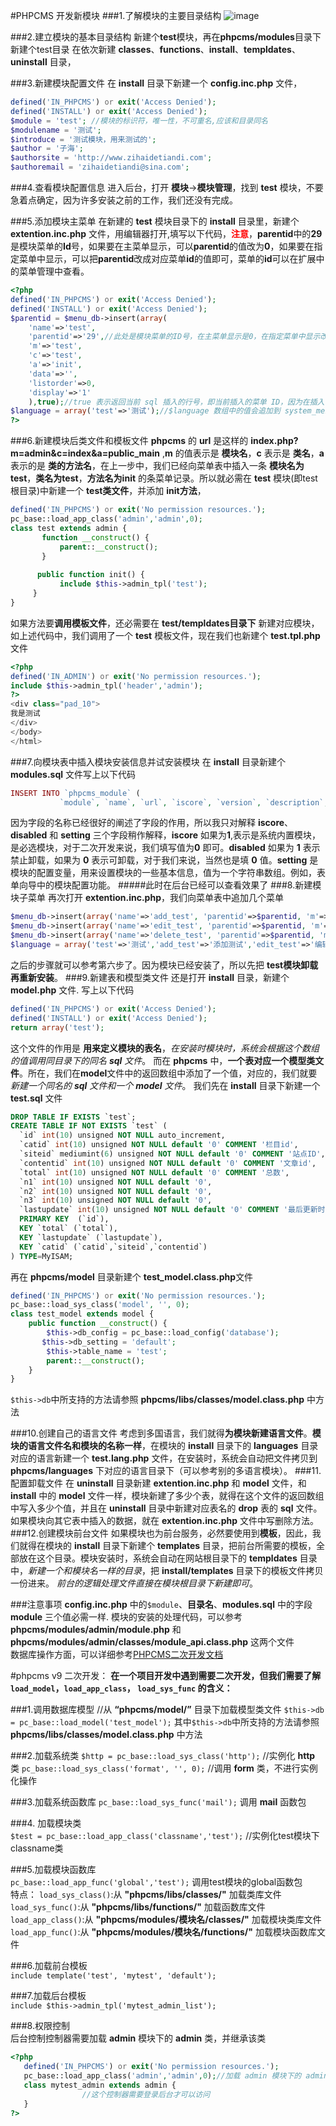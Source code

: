 #PHPCMS 开发新模块
###1.了解模块的主要目录结构
![image](https://github.com/EchoYoungDee/Notebook/blob/master/images/phpcmsmulu.png)

###2.建立模块的基本目录结构
新建个**test**模块，再在**phpcms/modules**目录下新建个test目录
在依次新建 **classes**、**functions**、**install**、**templdates**、**uninstall** 目录，

###3.新建模块配置文件
在 **install** 目录下新建一个 **config.inc.php** 文件，
```php
defined('IN_PHPCMS') or exit('Access Denied');
defined('INSTALL') or exit('Access Denied');
$module = 'test'; //模块的标识符，唯一性，不可重名,应该和目录同名
$modulename = '测试';
$introduce = '测试模块，用来测试的';
$author = '子海';
$authorsite = 'http://www.zihaidetiandi.com';
$authoremail = 'zihaidetiandi@sina.com';
```


###4.查看模块配置信息
进入后台，打开 **模块**->**模块管理**，找到 **test** 模块，不要急着点确定，因为许多安装之前的工作，我们还没有完成。

###5.添加模块主菜单
在新建的 **test** 模块目录下的 **install** 目录里，新建个 **extention.inc.php** 文件，用编辑器打开,填写以下代码，<b style="color:red;">注意</b>，**parentid**中的**29**是模块菜单的**Id**号，如果要在主菜单显示，可以**parentid**的值改为**0**，如果要在指定菜单中显示，可以把**parentid**改成对应菜单**id**的值即可，菜单的**id**可以在扩展中的菜单管理中查看。
```php
<?php
defined('IN_PHPCMS') or exit('Access Denied');
defined('INSTALL') or exit('Access Denied');
$parentid = $menu_db->insert(array(
	'name'=>'test',
    'parentid'=>'29',//此处是模块菜单的ID号，在主菜单显示是0，在指定菜单中显示改成对应菜单ID即可，默认29，菜单的ID可以在扩展中的菜单管理中查看
    'm'=>'test',
    'c'=>'test',
    'a'=>'init',
    'data'=>'',
    'listorder'=>0,
    'display'=>'1'
	),true);//true 表示返回当前 sql 插入的行号，即当前插入的菜单 ID，因为在插入子菜单时要用到。
$language = array('test'=>'测试');//$language 数组中的值会追加到 system_menu.lang.php 的 $LANG 变量中
?>
```
###6.新建模块后类文件和模板文件
**phpcms** 的 **url** 是这样的 **index.php?m=admin&c=index&a=public_main** ,**m** 的值表示是 **模块名**，**c** 表示是 **类名**，**a** 表示的是 **类的方法名**，在上一步中，我们已经向菜单表中插入一条 **模块名为test**，**类名为test**，**方法名为init** 的条菜单记录。所以就必需在 **test** 模块(即test根目录)中新建一个 **test类文件**，并添加 **init方法**，
```php
defined('IN_PHPCMS') or exit('No permission resources.');
pc_base::load_app_class('admin','admin',0);
class test extends admin {
       function __construct() {
           parent::__construct();
       }
 
      public function init() {
           include $this->admin_tpl('test');
     }
}
```
如果方法要**调用模板文件**，还必需要在  **test/templdates目录下** 新建对应模块，如上述代码中，我们调用了一个 **test** 模板文件，现在我们也新建个 **test.tpl.php** 文件
```php
<?php
defined('IN_ADMIN') or exit('No permission resources.');
include $this->admin_tpl('header','admin');
?>
<div class="pad_10">
我是测试
</div>
</body>
</html>
```
###7.向模块表中插入模块安装信息并试安装模块
在 **install** 目录新建个 **modules.sql** 文件写上以下代码
```php
INSERT INTO `phpcms_module` (
           `module`, `name`, `url`, `iscore`, `version`, `description`, `setting`, `listorder`, `disabled`, `installdate`, `updatedate`)VALUES ('test', '测试', '', '0', '1.0', '', '', '0', '0', '2010-09-06', '2010-09-06');
```
因为字段的名称已经很好的阐述了字段的作用，所以我只对解释 **iscore**、**disabled** 和 **setting** 三个字段稍作解释，**iscore** 如果为**1**,表示是系统内置模块，是必选模块，对于二次开发来说，我们填写值为**0** 即可。**disabled** 如果为 **1** 表示禁止卸载，如果为 **0** 表示可卸载，对于我们来说，当然也是填 **0** 值。**setting** 是模块的配置变量，用来设置模块的一些基本信息，值为一个字符串数组。例如，表单向导中的模块配置功能。
#####此时在后台已经可以查看效果了
###8.新建模块子菜单
再次打开 **extention.inc.php**，我们向菜单表中追加几个菜单
```php
$menu_db->insert(array('name'=>'add_test', 'parentid'=>$parentid, 'm'=>'test', 'c'=>'test', 'a'=>'add_test', 'data'=>'', 'listorder'=>0, 'display'=>'1'));
$menu_db->insert(array('name'=>'edit_test', 'parentid'=>$parentid, 'm'=>'test', 'c'=>'test', 'a'=>'edit_test', 'data'=>'', 'listorder'=>0, 'display'=>'1'));
$menu_db->insert(array('name'=>'delete_test', 'parentid'=>$parentid, 'm'=>'test', 'c'=>'test', 'a'=>'delete_test', 'data'=>'', 'listorder'=>0, 'display'=>'1'));
$language = array('test'=>'测试','add_test'=>'添加测试','edit_test'=>'编辑测试','delete_test'=>'删除测试');
```
之后的步骤就可以参考第六步了。因为模块已经安装了，所以先把 **test模块卸载再重新安装**。
###9.新建表和模型类文件
还是打开 **install** 目录，新建个**model.php** 文件.
写上以下代码
```php
defined('IN_PHPCMS') or exit('Access Denied');
defined('INSTALL') or exit('Access Denied');
return array('test');
```
这个文件的作用是 **用来定义模块的表名**，*在安装时模块时，系统会根据这个数组的值调用同目录下的同名 **sql** 文件*。
而在 **phpcms** 中，**一个表对应一个模型类文件**。所在，我们在**model**文件中的返回数组中添加了一个值，对应的，我们就要*新建一个同名的 **sql** 文件和一个 **model** 文件*。
我们先在 **install** 目录下新建一个 **test.sql** 文件
```sql
DROP TABLE IF EXISTS `test`;
CREATE TABLE IF NOT EXISTS `test` (
  `id` int(10) unsigned NOT NULL auto_increment,
  `catid` int(10) unsigned NOT NULL default '0' COMMENT '栏目id',
  `siteid` mediumint(6) unsigned NOT NULL default '0' COMMENT '站点ID',
  `contentid` int(10) unsigned NOT NULL default '0' COMMENT '文章id',
  `total` int(10) unsigned NOT NULL default '0' COMMENT '总数',
  `n1` int(10) unsigned NOT NULL default '0',
  `n2` int(10) unsigned NOT NULL default '0',
  `n3` int(10) unsigned NOT NULL default '0',
  `lastupdate` int(10) unsigned NOT NULL default '0' COMMENT '最后更新时间',
  PRIMARY KEY  (`id`),
  KEY `total` (`total`),
  KEY `lastupdate` (`lastupdate`),
  KEY `catid` (`catid`,`siteid`,`contentid`)
) TYPE=MyISAM;
```
再在 **phpcms/model** 目录新建个 **test_model.class.php**文件
```php
defined('IN_PHPCMS') or exit('No permission resources.');
pc_base::load_sys_class('model', '', 0);
class test_model extends model {
    public function __construct() {
        $this->db_config = pc_base::load_config('database');
       $this->db_setting = 'default';
        $this->table_name = 'test';
        parent::__construct();
   	}
}
```
`$this->db`中所支持的方法请参照 **phpcms/libs/classes/model.class.php** 中方法

###10.创建自己的语言文件
考虑到多国语言，我们就得**为模块新建语言文件**。**模块的语言文件名和模块的名称一样**，在模块的 **install** 目录下的 **languages** 目录对应的语言新建一个 **test.lang.php** 文件，在安装时，系统会自动把文件拷贝到 **phpcms/languages** 下对应的语言目录下（可以参考别的多语言模块）。
###11.配置卸载文件
在 **uninstall** 目录新建 **extention.inc.php** 和 **model** 文件，和 **install** 中的 **model** 文件一样，模块新建了多少个表，就得在这个文件的返回数组中写入多少个值，并且在 **uninstall** 目录中新建对应表名的 **drop** 表的 **sql** 文件。如果模块向其它表中插入的数据，就在 **extention.inc.php** 文件中写删除方法。
###12.创建模块前台文件
如果模块也为前台服务，必然要使用到**模板**，因此，我们就得在模块的 **install** 目录下新建个 **templates** 目录，把前台所需要的模板，全部放在这个目录。模块安装时，系统会自动在网站根目录下的 **templdates** 目录中，*新建一个和模块名一样的目录*，把 **install/templates** 目录下的模板文件拷贝一份进来。
*前台的逻辑处理文件直接在模块根目录下新建即可*。

###注意事项
**config.inc.php** 中的`$module`、**目录名**、**modules.sql** 中的字段 **module** 三个值必需一样.
模块的安装的处理代码，可以参考 **phpcms/modules/admin/module.php** 和**phpcms/modules/admin/classes/module_api.class.php** 这两个文件<br>
数据库操作方面，可以详细参考[PHPCMS二次开发文档](http://v9.help.phpcms.cn/html/2010/moudle_0929/93.html)

#phpcms v9 二次开发：
**在一个项目开发中遇到需要二次开发，但我们需要了解 `load_model`，`load_app_class`， `load_sys_func` 的含义：**

###1.调用数据库模型
//从 **“phpcms/model/”** 目录下加载模型类文件
`$this->db = pc_base::load_model('test_model');`
其中`$this->db`中所支持的方法请参照 **phpcms/libs/classes/model.class.php** 中方法

###2.加载系统类
`$http = pc_base::load_sys_class('http');` //实例化 **http** 类
`pc_base::load_sys_class('format', '', 0);` //调用 **form** 类，不进行实例化操作

###3.加载系统函数库
`pc_base::load_sys_func('mail');` 调用 **mail** 函数包

###4. 加载模块类  
`$test = pc_base::load_app_class('classname','test');` //实例化test模块下 classname类  

###5.加载模块函数库  
`pc_base::load_app_func('global','test');` 调用test模块的global函数包  
特点：
`load_sys_class()`:从    **"phpcms/libs/classes/"**   加载类库文件  
`load_sys_func()`:从    **"phpcms/libs/functions/"**   加载函数库文件  
`load_app_class()`:从  **"phpcms/modules/模块名/classes/"**  加载模块类库文件  
`load_app_func()`:从  **"phpcms/modules/模块名/functions/"**  加载模块函数库文件 

###6.加载前台模板  
`include template('test', 'mytest', 'default');`

###7.加载后台模板  
`include $this->admin_tpl('mytest_admin_list');` 

###8.权限控制  
后台控制控制器需要加载 **admin** 模块下的 **admin** 类，并继承该类  
```php
<?php                 
   defined('IN_PHPCMS') or exit('No permission resources.');               
   pc_base::load_app_class('admin','admin',0);//加载 admin 模块下的 admin 类库            
   class mytest_admin extends admin {   
                //这个控制器需要登录后台才可以访问                  
   }  
?>
```